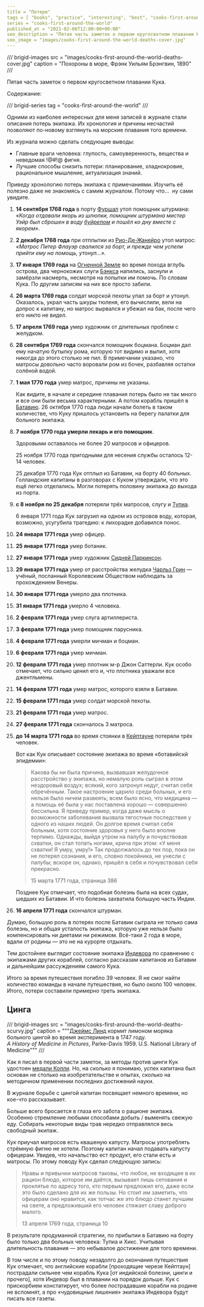 ```yaml
---
title = "Потери"
tags = [ "books", "practice", "interesting", "best", "cooks-first-around-the-world", "history-books"]
series = "cooks-first-around-the-world"
published_at = "2021-02-06T12:00:00+00:00"
seo_description = "Пятая часть заметок о первом кругосветном плавании Кука — потери."
seo_image = "images/cooks-first-around-the-world-deaths-cover.jpg"
---
```


/// brigid-images
src = "images/cooks-first-around-the-world-deaths-cover.jpg"
caption = "Похороны в море, Фрэнк Уильям Брэнгвин, 1890"
///

Пятая часть заметок о первом кругосветном плавании Кука.

Содержание:

/// brigid-series
tag = "cooks-first-around-the-world"
///

Одними из наиболее интересных для меня записей в журнале стали описания потерь экипажа. Их хронология и причины несчастий позволяют по-новому взглянуть на морские плавания того времени.

Из журнала можно сделать следующие выводы:

- Главные враги человека: глупость, самоуверенность, вещества и неведомая !@#$!@$ фигня.
- Лучшие способы снизить потери: планирование, хладнокровие, рациональное мышление, актуализация знаний.

Приведу хронологию потерь экипажа с примечаниями. Изучить её полезно даже не знакомясь с самим журналом. Потому что…  ну сами увидите.

<!-- more -->

1. **14 сентября 1768 года** в порту [Фуршал](https://ru.wikipedia.org/wiki/%D0%A4%D1%83%D0%BD%D1%88%D0%B0%D0%BB) утоп помощник штурмана: «_Когда отдавали якорь из шлюпки, помощник штурмана мистер Уэйр был сброшен в воду [буйрепом](https://ru.wiktionary.org/wiki/%D0%B1%D1%83%D0%B9%D1%80%D0%B5%D0%BF) и пошёл ко дну вместе с якорем»_.
2. **2 декабря 1768 года** при отплытии из [Рио-Де-Жанейро](https://ru.wikipedia.org/wiki/%D0%A0%D0%B8%D0%BE-%D0%B4%D0%B5-%D0%96%D0%B0%D0%BD%D0%B5%D0%B9%D1%80%D0%BE) утоп матрос: _«Матрос Питер Флауэр свалился за борт, и прежде чем успели прийти ему на помощь, утонул…»_.
3. **17 января 1769 года** на [Огненной Земле](https://ru.wikipedia.org/wiki/%D0%9E%D0%B3%D0%BD%D0%B5%D0%BD%D0%BD%D0%B0%D1%8F_%D0%97%D0%B5%D0%BC%D0%BB%D1%8F_(%D0%B0%D1%80%D1%85%D0%B8%D0%BF%D0%B5%D0%BB%D0%B0%D0%B3)) во время похода вглубь острова, два чернокожих слуги [Бэнкса](https://ru.wikipedia.org/wiki/%D0%91%D1%8D%D0%BD%D0%BA%D1%81,_%D0%94%D0%B6%D0%BE%D0%B7%D0%B5%D1%84) напились, заснули и замёрзли насмерть, несмотря на попытки им помочь. По словам Кука. По другим записям на них все просто забили.
4. **26 марта 1769 года** солдат морской пехоты упал за борт и утонул. Оказалось, украл часть шкуры тюленя, его вычислили, вели на допрос к капитану, но матрос вырвался и убежал на бак, после чего его никто не видел.
5. **17 апреля 1769 года** умер художник от длительных проблем с желудком.
6. **28 сентября 1769 года** скончался помощник боцмана. Боцман дал ему начатую бутылку рома, которую тот видимо и выпил, хотя никогда до этого столько не пил. В примечании указано, что матросы довольно часто воровали ром из бочек, разбавляя остатки солёной водой.
7. **1 мая 1770 года** умер матрос, причины не указаны.

    Как видите, в начале и середине плавания потерь было не так много и все они были весьма характерными. А потом корабль пришёл в [Батавию](https://ru.wikipedia.org/wiki/%D0%94%D0%B6%D0%B0%D0%BA%D0%B0%D1%80%D1%82%D0%B0). 26 октября 1770 года люди начали болеть в таком количестве, что Куку пришлось установить на берегу палатки для больного экипажа.

8. **7 ноября 1770 года умерли лекарь и его помощник**.

    Здоровыми оставалось не более 20 матросов и офицеров.

    25 ноября 1770 года пригодными для несения службы осталось 12-14 человек.

    25 декабря 1770 года Кук отплыл из Батавии, на борту 40 больных. Голландские капитаны в разговорах с Куком утверждали, что это ещё легко отделались. Могли потерять половину экипажа до выхода из порта.

9. **с 8 ноября по 25 декабря** потеряли трёх матросов, слугу и [Тупиа](https://en.wikipedia.org/wiki/Tupaia_(navigator)).

    6 января 1771 года Кук загрузил на одном из островов воду, которая, возможно, усугубила трагедию: к лихорадке добавился понос.

10. **24 января 1771 года** умер офицер.
11. **25 января 1771 года** умер ботаник.
12. **27 января 1771 года** умер художник [Сидней Паркинсон](https://en.wikipedia.org/wiki/Sydney_Parkinson).
13. **29 января 1771 года** умер от расстройства желудка [Чарльз Грин](https://en.wikipedia.org/wiki/Charles_Green_(astronomer)) — учёный, посланный Королевским Обществом наблюдать за прохождением Венеры.
14. **30 января 1771 года** умерло два плотника.
15. **31 января 1771 года** умерло 4 человека.
16. **2 февраля 1771 года** умер слуга артиллериста.
17. **3 февраля 1771 года** умер помощник парусника.
18. **4 февраля 1771 года** умерли мичман и боцман.
19. **6 февраля 1771 года** умер мичман.
20. **12 февраля 1771 года** умер плотник м-р Джон Саттерли. Кук особо отмечает, что сильно ценил его и, что плотника уважали все джентльмены.
21. **14 февраля 1771** **года** умер матрос, которого взяли в Батавии.
22. **15 февраля 1771 года** умер солдат морской пехоты.
23. **21 февраля 1771 года** умер матрос.
24. **27 февраля 1771 года** скончалось 3 матроса.
25. **до 14 марта 1771 года** во время стоянки в [Кейптауне](https://ru.wikipedia.org/wiki/%D0%9A%D0%B5%D0%B9%D0%BF%D1%82%D0%B0%D1%83%D0%BD) потеряли трёх человек.

    Вот как Кук описывает состояние экипажа во время «ботавийскй эпидемии»:

    > Какова бы ни была причина, вызвавшая желудочное расстройство у экипажа, но немалую роль сыграл в этом нездоровый воздух; всякий, кого затронул недуг, считал себя обречённым. Такое настроение царило среди больных, и его нельзя было ничем развеять; всем было ясно, что медицина — а помощь её была у нас поставлена хорошо — совершенно бессильна. Я приведу пример, когда даже мысль о возможности заболевания вызвала тягостные последствия у одного из наших людей. Он долгое время считал себя больным, хотя состояние здоровья у него было вполне терпимо. Однажды, выйдя утром на палубу и почувствовав схватки, он стал топать ногами, крича при этом: «У меня схватки! Я умру, умру!» Так продолжалось до тех пор, пока он не потерял сознания, и его, словно покойника, не унесли с палубы; вскоре он, однако, пришёл в себя и почувствовал себя прекрасно.
    >
    > 15 марта 1771 года, страница 386

    Позднее Кук отмечает, что подобная болезнь была на всех судах, шедших из Батавии. И что болезнь захватила большую часть Индии.

26. **16 апреля 1771 года** скончался штурман.

Думаю, большую роль в потерях после Батавии сыграла не только сама болезнь, но и общая усталость экипажа, которую уже нельзя было компенсировать ни диетами ни режимом. Всё-таки 2 года в море, вдали от родины — это не на курорте отдыхать.

Тем достойнее выглядит состояние экипажа [Индевора](https://ru.wikipedia.org/wiki/%D0%98%D0%BD%D0%B4%D0%B5%D0%B2%D0%BE%D1%80_(%D0%BA%D0%BE%D1%80%D0%B0%D0%B1%D0%BB%D1%8C)) по сравнению с экипажами других кораблей, согласно рассказам капитанов из Батавии и дальнейшим рассуждениям самого Кука.

Итого за время путешествия погибло 39 человек. Я не смог найти количество команды в начале путешествия, но было около 100 человек. Итого, потери составили примерно треть экипажа.

## Цинга

/// brigid-images
src = "images/cooks-first-around-the-world-deaths-scurvy.jpg"
caption = """[Джеймс Линд](https://ru.wikipedia.org/wiki/%D0%9B%D0%B8%D0%BD%D0%B4,_%D0%94%D0%B6%D0%B5%D0%B9%D0%BC%D1%81) кормит лимоном моряка больного цингой во время эксперимента в 1747 году.<br/>
_A History of Medicine in Pictures_, Parke-Davis 1959. U.S. National Library of Medicine"""
///

Как я писал в первой части заметок, за методы против цинги Кук удостоен [медали Копли](https://ru.wikipedia.org/wiki/%D0%9C%D0%B5%D0%B4%D0%B0%D0%BB%D1%8C_%D0%9A%D0%BE%D0%BF%D0%BB%D0%B8). Но, на сколько я понимаю, успех капитана был основан не столько на изобретательстве и опытах, сколько на методичном применении последних достижений науки.

В журнале борьбе с цингой капитан посвящает немного времени, но кое-что рассказывает.

Больше всего бросается в глаза его забота о рационе экипажа. Особенно стремление любыми способами добыть / выменять свежую еду. Собирать некоторые виды трав нередко отправлялся весь свободный экипаж.

Кук приучал матросов есть квашеную капусту. Матросы употреблять стрёмную фигню не хотели. Поэтому капитан начал подавать капусту офицерам. Увидев, что начальство ест продукт, его стали есть и матросы. По этому поводу Кук сделал следующую запись:

> Нравы и привычки матросов таковы, что любое, не входящее в их рацион блюдо, которое им даётся, вызывает лишь сетования и проклятье по адресу того, кто первым предложил его, даже если это было сделано для их же пользы. Но стоит им заметить, что офицерам оно нравится, как тотчас же это блюдо станет лучшим на свете, а предложивший его человек стяжает славу доброго малого.
>
> 13 апреля 1769 года, страница 10

В результате продуманной стратегии, по прибытии в Батавию на борту было только два больных человека: Тупиа и Хикс. Учитывая длительность плавания — это небывалое достижение для того времени.

В том числе и по этому поводу незадолго до окончания путешествия Кук отмечает, что английские корабли \[проходящие черезе Кейптаун\] пострадали сильнее чем корабль Кука \[от индийской болезни, цинги и прочего\], хотя Индевор был в плавании на порядок дольше. Кук с прискорбием констатирует, что более пострадавшие корабли на родине не вспомнят, а про «чудовищные лишения» экипажа Индевора будут писать все газеты.
